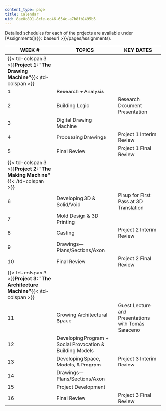 ```yaml
---
content_type: page
title: Calendar
uid: 8ae8c891-8cfe-ec46-654c-a7b8fb2495b5
---
```


Detailed schedules for each of the projects are available under [Assignments]({{< baseurl >}}/pages/assignments).

| WEEK # | TOPICS | KEY DATES |
| --- | --- | --- |
| {{< td-colspan 3 >}}**Project 1: "The Drawing Machine"**{{< /td-colspan >}} |||
| 1 | Research + Analysis | &nbsp; |
| 2 | Building Logic | Research Document Presentation |
| 3 | Digital Drawing Machine | &nbsp; |
| 4 | Processing Drawings | Project 1 Interim Review |
| 5 | Final Review | Project 1 Final Review |
| {{< td-colspan 3 >}}**Project 2: "The Making Machine"**{{< /td-colspan >}} |||
| 6 | Developing 3D & Solid/Void | Pinup for First Pass at 3D Translation |
| 7 | Mold Design & 3D Printing | &nbsp; |
| 8 | Casting | Project 2 Interim Review |
| 9 | Drawings—Plans/Sections/Axon | &nbsp; |
| 10 | Final Review | Project 2 Final Review |
| {{< td-colspan 3 >}}**Project 3: "The Architecture Machine"**{{< /td-colspan >}} |||
| 11 | Growing Architectural Space | Guest Lecture and Presentations with Tomás Saraceno |
| 12 | Developing Program + Social Provocation & Building Models | &nbsp; |
| 13 | Developing Space, Models, & Program | Project 3 Interim Review |
| 14 | Drawings—Plans/Sections/Axon | &nbsp; |
| 15 | Project Development | &nbsp; |
| 16 | Final Review | Project 3 Final Review